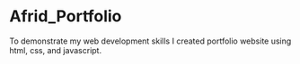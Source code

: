 # Afrid_Portfolio
To demonstrate my web development skills I created portfolio website using html, css, and javascript.
